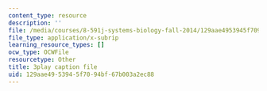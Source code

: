 ```yaml
---
content_type: resource
description: ''
file: /media/courses/8-591j-systems-biology-fall-2014/129aae4953945f7094bf67b003a2ec88_KLrPm-BEEOI.vtt
file_type: application/x-subrip
learning_resource_types: []
ocw_type: OCWFile
resourcetype: Other
title: 3play caption file
uid: 129aae49-5394-5f70-94bf-67b003a2ec88
---
```

